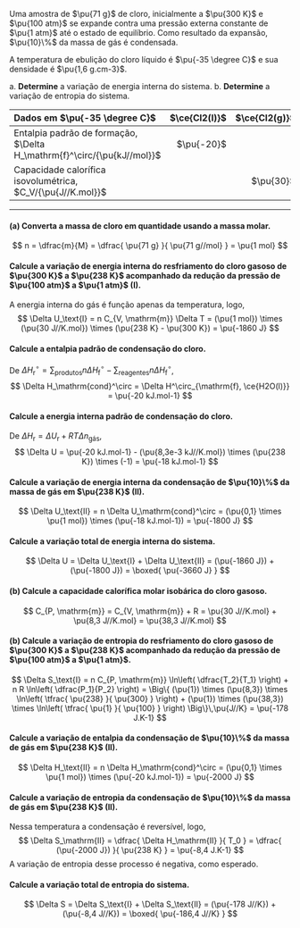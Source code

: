 Uma amostra de $\pu{71 g}$ de cloro, inicialmente a $\pu{300 K}$ e $\pu{100 atm}$ se expande contra uma pressão externa constante de $\pu{1 atm}$ até o estado de equilíbrio. Como resultado da expansão, $\pu{10}\%$ da massa de gás é condensada.

A temperatura de ebulição do cloro líquido é $\pu{-35 \degree C}$ e sua densidade é $\pu{1,6 g.cm-3}$.

a. **Determine** a variação de energia interna do sistema.
b. **Determine** a variação de entropia do sistema.

| Dados em $\pu{-35 \degree C}$                                           | $\ce{Cl2(l)}$ | $\ce{Cl2(g)}$ |
| :---------------------------------------------------------------------- | ------------: | ------------: |
| Entalpia padrão de formação, $\Delta H_\mathrm{f}^\circ/{\pu{kJ//mol}}$ |    $\pu{-20}$ |               |
| Capacidade calorífica isovolumétrica, $C_V/{\pu{J//K.mol}}$             |               |     $\pu{30}$ |

---

#### **(a)** Converta a massa de cloro em quantidade usando a massa molar.

$$
    n = \dfrac{m}{M} = \dfrac{ \pu{71 g} }{ \pu{71 g//mol} } = \pu{1 mol}
$$

#### Calcule a variação de energia interna do resfriamento do cloro gasoso de $\pu{300 K}$ a $\pu{238 K}$ acompanhado da redução da pressão de $\pu{100 atm}$ a $\pu{1 atm}$ (I).

A energia interna do gás é função apenas da temperatura, logo,
$$
    \Delta U_\text{I}
        = n C_{V, \mathrm{m}} \Delta T
        = (\pu{1 mol}) \times (\pu{30 J//K.mol}) \times (\pu{238 K} - \pu{300 K})
        = \pu{-1860 J}
$$

#### Calcule a entalpia padrão de condensação do cloro.

De $\Delta H_\mathrm{r}^\circ = \sum_\text{produtos} n \Delta H^\circ_\mathrm{f} - \sum_\text{reagentes} n \Delta H^\circ_\mathrm{f}$,
$$
   \Delta H_\mathrm{cond}^\circ 
        = \Delta H^\circ_{\mathrm{f}, \ce{H2O(l)}} 
        = \pu{-20 kJ.mol-1}
$$

#### Calcule a energia interna padrão de condensação do cloro.

De $\Delta H_\mathrm{r} = \Delta U_\mathrm{r} + RT\Delta n_\text{gás}$,
$$
    \Delta U
        = \pu{-20 kJ.mol-1} - (\pu{8,3e-3 kJ//K.mol}) \times (\pu{238 K}) \times (-1)
        = \pu{-18 kJ.mol-1}
$$

#### Calcule a variação de energia interna da condensação de $\pu{10}\%$ da massa de gás em $\pu{238 K}$ (II).

$$
    \Delta U_\text{II}
        = n \Delta U_\mathrm{cond}^\circ  
        =  (\pu{0,1} \times \pu{1 mol}) \times (\pu{-18 kJ.mol-1})
        = \pu{-1800 J}
$$

#### Calcule a variação total de energia interna do sistema.

$$
    \Delta U
        = \Delta U_\text{I} + \Delta U_\text{II}
        = (\pu{-1860 J}) + (\pu{-1800 J})
        = \boxed{ \pu{-3660 J} }
$$

#### **(b)** Calcule a capacidade calorífica molar isobárica do cloro gasoso.

$$
    C_{P, \mathrm{m}} 
        = C_{V, \mathrm{m}} + R
        = \pu{30 J//K.mol} + \pu{8,3 J//K.mol}
        = \pu{38,3 J//K.mol}
$$

#### **(b)** Calcule a variação de entropia do resfriamento do cloro gasoso de $\pu{300 K}$ a $\pu{238 K}$ acompanhado da redução da pressão de $\pu{100 atm}$ a $\pu{1 atm}$.

$$
    \Delta S_\text{I}
        = n C_{P, \mathrm{m}} \ln\left( \dfrac{T_2}{T_1} \right) 
            + n R \ln\left( \dfrac{P_1}{P_2} \right)
        =  \Big\{ (\pu{1}) \times (\pu{8,3}) \times \ln\left( \tfrac{ \pu{238} }{ \pu{300} } \right) 
            + (\pu{1}) \times (\pu{38,3}) \times \ln\left( \tfrac{ \pu{1} }{ \pu{100} } \right) \Big\}\,\pu{J//K}
        = \pu{-178 J.K-1}
$$

#### Calcule a variação de entalpia da condensação de $\pu{10}\%$ da massa de gás em $\pu{238 K}$ (II).

$$
    \Delta H_\text{II}
        = n \Delta H_\mathrm{cond}^\circ  
        =  (\pu{0,1} \times \pu{1 mol}) \times (\pu{-20 kJ.mol-1})
        = \pu{-2000 J}
$$

#### Calcule a variação de entropia da condensação de $\pu{10}\%$ da massa de gás em $\pu{238 K}$ (II).

Nessa temperatura a condensação é reversível, logo,
$$
    \Delta S_\mathrm{II}
        = \dfrac{ \Delta H_\mathrm{II} }{ T_0 }
        = \dfrac{ (\pu{-2000 J}) }{ \pu{238 K} }
        = \pu{-8,4 J.K-1}
$$
A variação de entropia desse processo é negativa, como esperado.

#### Calcule a variação total de entropia do sistema.

$$
    \Delta S
        = \Delta S_\text{I} + \Delta S_\text{II}
        = (\pu{-178 J//K}) + (\pu{-8,4 J//K})
        = \boxed{ \pu{-186,4 J//K} }
$$